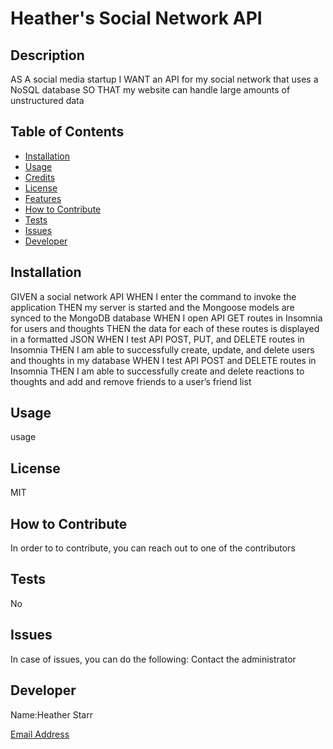 # Heather's Social Network API

  ## Description
  AS A social media startup
I WANT an API for my social network that uses a NoSQL database
SO THAT my website can handle large amounts of unstructured data
  
  ## Table of Contents
  
  - [Installation](#installation)
  - [Usage](#usage)
  - [Credits](#credits)
  - [License](#license)
  - [Features](#features)
  - [How to Contribute](#how-to-contribute)
  - [Tests](#tests)
  - [Issues](#issues)
  - [Developer](#developer)
  
  ## Installation
  GIVEN a social network API
WHEN I enter the command to invoke the application
THEN my server is started and the Mongoose models are synced to the MongoDB database
WHEN I open API GET routes in Insomnia for users and thoughts
THEN the data for each of these routes is displayed in a formatted JSON
WHEN I test API POST, PUT, and DELETE routes in Insomnia
THEN I am able to successfully create, update, and delete users and thoughts in my database
WHEN I test API POST and DELETE routes in Insomnia
THEN I am able to successfully create and delete reactions to thoughts and add and remove friends to a user’s friend list
  
  ## Usage
  usage
  
  
  ## License
  MIT
  
  
  ## How to Contribute

  In order to to contribute, you can reach out to one of the contributors
  
  
  ## Tests
  No

  ## Issues
  In case of issues, you can do the following:
  Contact the administrator

  ## Developer
  Name:Heather Starr

  [Email Address](mailto:Starr.heather1@yahoo.com)

  